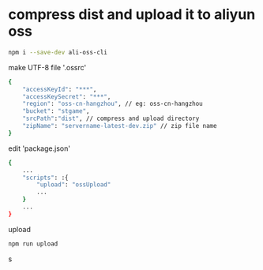 # compress dist and upload it to aliyun oss

```bash
npm i --save-dev ali-oss-cli
```

make UTF-8 file '.ossrc'

```bash
{
    "accessKeyId": "***",
    "accessKeySecret": "***",
    "region": "oss-cn-hangzhou", // eg: oss-cn-hangzhou
    "bucket": "stgame",
    "srcPath":"dist", // compress and upload directory
    "zipName": "servername-latest-dev.zip" // zip file name
}
```

edit 'package.json'

```bash
{
    ...
    "scripts": :{
        "upload": "ossUpload"
        ...
    }
    ...
}
```

upload

```bash
npm run upload
```
s